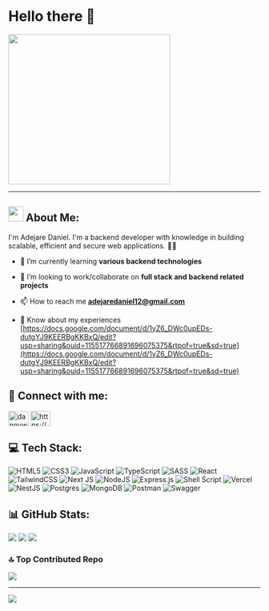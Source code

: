 <h1>Hello there 👋</h1>
<img src="https://media.giphy.com/media/l2JHPBjZZPkUCWQSc/giphy.gif" width="80%" align="center" height="300px" />
<hr />
<h2> <img src="https://media.giphy.com/media/bGgsc5mWoryfgKBx1u/giphy.gif" width="30" />  About Me: </h2>
<p>I'm Adejare Daniel. I'm a backend developer with knowledge in building scalable, efficient and secure web applications. 👨‍💻</p>

</a> </p>

- 🌱 I’m currently learning **various backend technologies**

- 👯 I’m looking to work/collaborate on **full stack and backend related projects**

- 📫 How to reach me **adejaredaniel12@gmail.com**

- 📄 Know about my experiences [https://docs.google.com/document/d/1yZ6_DWc0upEDs-dutgYJ9KEERBgKKBxQ/edit?usp=sharing&ouid=115517766891696075375&rtpof=true&sd=true](https://docs.google.com/document/d/1yZ6_DWc0upEDs-dutgYJ9KEERBgKKBxQ/edit?usp=sharing&ouid=115517766891696075375&rtpof=true&sd=true)


<h2 align="left">🤳 Connect with me:</h2>
<p align="left">
<a href="https://twitter.com/dannywrld12" target="blank"><img align="center" src="https://raw.githubusercontent.com/rahuldkjain/github-profile-readme-generator/master/src/images/icons/Social/twitter.svg" alt="dannywrld12" height="30" width="40" /></a>
<a href="https://linkedin.com/in/https://www.linkedin.com/in/daniel-adejare-551a20237" target="blank"><img align="center" src="https://raw.githubusercontent.com/rahuldkjain/github-profile-readme-generator/master/src/images/icons/Social/linked-in-alt.svg" alt="https://www.linkedin.com/in/daniel-adejare-551a20237" height="30" width="40" /></a>
</p>


<h2>💻 Tech Stack:</h2>

![HTML5](https://img.shields.io/badge/html5-%23E34F26.svg?style=flat&logo=html5&logoColor=white) ![CSS3](https://img.shields.io/badge/css3-%231572B6.svg?style=flat&logo=css3&logoColor=white) ![JavaScript](https://img.shields.io/badge/javascript-%23323330.svg?style=flat&logo=javascript&logoColor=%23F7DF1E) ![TypeScript](https://img.shields.io/badge/typescript-%23007ACC.svg?style=flat&logo=typescript&logoColor=white) ![SASS](https://img.shields.io/badge/SASS-hotpink.svg?style=flat&logo=SASS&logoColor=white) ![React](https://img.shields.io/badge/react-%2320232a.svg?style=flat&logo=react&logoColor=%2361DAFB) ![TailwindCSS](https://img.shields.io/badge/tailwindcss-%2338B2AC.svg?style=flat&logo=tailwind-css&logoColor=white) ![Next JS](https://img.shields.io/badge/Next-black?style=flat&logo=next.js&logoColor=white) ![NodeJS](https://img.shields.io/badge/node.js-6DA55F?style=flat&logo=node.js&logoColor=white) ![Express.js](https://img.shields.io/badge/express.js-%23404d59.svg?style=flat&logo=express&logoColor=%2361DAFB) ![Shell Script](https://img.shields.io/badge/shell_script-%23121011.svg?style=flat&logo=gnu-bash&logoColor=white) ![Vercel](https://img.shields.io/badge/vercel-%23000000.svg?style=flat&logo=vercel&logoColor=white) ![NestJS](https://img.shields.io/badge/nestjs-%23E0234E.svg?style=flat&logo=nestjs&logoColor=white) ![Postgres](https://img.shields.io/badge/postgres-%23316192.svg?style=flat&logo=postgresql&logoColor=white) ![MongoDB](https://img.shields.io/badge/MongoDB-%234ea94b.svg?style=flat&logo=mongodb&logoColor=white) ![Postman](https://img.shields.io/badge/Postman-FF6C37?style=flat&logo=postman&logoColor=white) ![Swagger](https://img.shields.io/badge/-Swagger-%23Clojure?style=flat&logo=swagger&logoColor=white)

<h2>📊 GitHub Stats:</h2>

![](https://github-readme-stats.vercel.app/api?username=daniel-dunsin&theme=dark&hide_border=true&include_all_commits=false&count_private=true)
![](https://github-readme-streak-stats.herokuapp.com/?user=daniel-dunsin&theme=dark&hide_border=true)
![](https://github-readme-stats.vercel.app/api/top-langs/?username=daniel-dunsin&theme=dark&hide_border=true&include_all_commits=false&count_private=true&layout=compact)

### 🔝 Top Contributed Repo
![](https://github-contributor-stats.vercel.app/api?username=daniel-dunsin&limit=5&theme=dark&combine_all_yearly_contributions=true)

---
[![](https://visitcount.itsvg.in/api?id=daniel-dunsin&icon=0&color=0)](https://visitcount.itsvg.in)

<!-- Proudly created with GPRM ( https://gprm.itsvg.in ) -->
